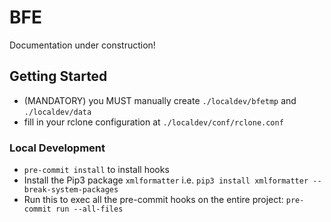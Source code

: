 # BFE

Documentation under construction!

## Getting Started
- (MANDATORY) you MUST manually create `./localdev/bfetmp` and `./localdev/data`
- fill in your rclone configuration at `./localdev/conf/rclone.conf`

### Local Development

- `pre-commit install` to install hooks
- Install the Pip3 package `xmlformatter` i.e. `pip3 install xmlformatter --break-system-packages`
- Run this to exec all the pre-commit hooks on the entire project: `pre-commit run --all-files`
